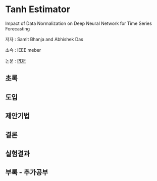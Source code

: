 # Tanh Estimator
Impact of Data Normalization on Deep Neural Network for Time Series Forecasting

저자 : Samit Bhanja and Abhishek Das

소속 : IEEE meber

논문 : [PDF](https://arxiv.org/pdf/1812.05519)

## 초록

## 도입

## 제안기법

## 결론

## 실험결과

## 부록 - 추가공부
